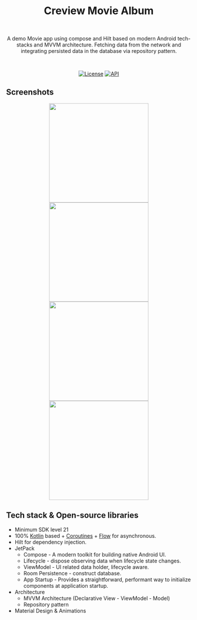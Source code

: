 <h1 align="center">Creview Movie Album</h1></br>
<p align="center">  
A demo Movie app using compose and Hilt based on modern Android tech-stacks and MVVM architecture. Fetching data from the network and integrating persisted data in the database via repository pattern.
</p>
</br>
<p align="center">
  <a href="https://opensource.org/licenses/Apache-2.0"><img alt="License" src="https://img.shields.io/badge/License-Apache%202.0-blue.svg"/></a>
  <a href="https://android-arsenal.com/api?level=21"><img alt="API" src="https://img.shields.io/badge/API-21%2B-brightgreen.svg?style=flat"/></a>
</p>

## Screenshots
<p align="center">
<img src="https://i.postimg.cc/vMvSQ9rT/app-mockup-ios-screenshot-1-default-6-5-inch-1.png" width="270"/>
<img src="https://i.postimg.cc/ZYHFKhvz/app-mockup-android-screenshot-1-default-1080x1920-2.png" width="270"/>
</br>
<img src="https://i.postimg.cc/D06ct9LF/app-mockup-android-screenshot-1-default-1080x1920-5.png" width="270"/>
<img src="https://i.postimg.cc/bv11XXfM/app-mockup-android-screenshot-1-default-1080x1920-3.png" width="270"/>


</p>

## Tech stack & Open-source libraries
- Minimum SDK level 21
- 100% [Kotlin](https://kotlinlang.org/) based + [Coroutines](https://github.com/Kotlin/kotlinx.coroutines) + [Flow](https://kotlin.github.io/kotlinx.coroutines/kotlinx-coroutines-core/kotlinx.coroutines.flow/) for asynchronous.
- Hilt for dependency injection.
- JetPack
  - Compose - A modern toolkit for building native Android UI.
  - Lifecycle - dispose observing data when lifecycle state changes.
  - ViewModel - UI related data holder, lifecycle aware.
  - Room Persistence - construct database.
  - App Startup - Provides a straightforward, performant way to initialize components at application startup.
- Architecture
  - MVVM Architecture (Declarative View - ViewModel - Model)
  - Repository pattern
- Material Design & Animations
